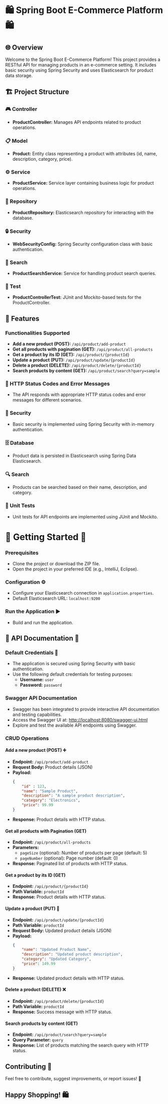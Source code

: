 # 🛍️ Spring Boot E-Commerce Platform 🛍️

## 🌐 Overview
Welcome to the Spring Boot E-Commerce Platform! This project provides a RESTful API for managing products in an e-commerce setting. It includes basic security using Spring Security and uses Elasticsearch for product data storage.

## 🏗️ Project Structure

### 🎮 Controller
- **ProductController:** Manages API endpoints related to product operations.

### 📋 Model
- **Product:** Entity class representing a product with attributes (id, name, description, category, price).

### ⚙️ Service
- **ProductService:** Service layer containing business logic for product operations.

### 📁 Repository
- **ProductRepository:** Elasticsearch repository for interacting with the database.

### 🔒 Security
- **WebSecurityConfig:** Spring Security configuration class with basic authentication.

### 📝 Search
- **ProductSearchService:** Service for handling product search queries.

### 🧪 Test
- **ProductControllerTest:** JUnit and Mockito-based tests for the ProductController.

## 🚀 Features
  ### Functionalities Supported
  - **Add a new product (POST):** `/api/product/add-product`
  - **Get all products with pagination (GET):** `/api/product/all-products`
  - **Get a product by its ID (GET):** `/api/product/{productId}`
  - **Update a product (PUT):** `/api/product/update/{productId}`
  - **Delete a product (DELETE):** `/api/product/delete/{productId}`
  - **Search products by content (GET):** `/api/product/search?query=sample`

  ### 🚦 HTTP Status Codes and Error Messages
  - The API responds with appropriate HTTP status codes and error messages for different scenarios.

  ### 🔐 Security
  - Basic security is implemented using Spring Security with in-memory authentication.

  ### 🗄️ Database
  - Product data is persisted in Elasticsearch using Spring Data Elasticsearch.

  ### 🔍 Search
  - Products can be searched based on their name, description, and category.

  ### 🧪 Unit Tests
  - Unit tests for API endpoints are implemented using JUnit and Mockito.

# 🚀 Getting Started 🚀

### Prerequisites
- Clone the project or download the ZIP file.
- Open the project in your preferred IDE (e.g., IntelliJ, Eclipse).

### Configuration ⚙️
- Configure your Elasticsearch connection in `application.properties`.
- Default Elasticsearch URL: `localhost:9200`

### Run the Application ▶️
- Build and run the application.

## 📖 API Documentation 📖

### Default Credentials 🔐
- The application is secured using Spring Security with basic authentication.
- Use the following default credentials for testing purposes:
  - **Username:** `user`
  - **Password:** `password`

### Swagger API Documentation
- Swagger has been integrated to provide interactive API documentation and testing capabilities.
- Access the Swagger UI at: [http://localhost:8080/swagger-ui.html](http://localhost:8080/swagger-ui.html)
- Explore and test the available API endpoints using Swagger.
  
### CRUD Operations

#### Add a new product (POST) ➕
- **Endpoint:** `/api/product/add-product`
- **Request Body:** Product details (JSON)
- **Payload:**
  ```json
  {
      "id" : 123,
      "name": "Sample Product",
      "description": "A sample product description",
      "category": "Electronics",
      "price": 99.99
  }
  ```
- **Response:** Product details with HTTP status.

#### Get all products with Pagination (GET)
- **Endpoint:** `/api/product/all-products`
- **Parameters:**
  - `pageSize` (optional): Number of products per page (default: 5)
  - `pageNumber` (optional): Page number (default: 0)
- **Response:** Paginated list of products with HTTP status.

#### Get a product by its ID (GET)
- **Endpoint:** `/api/product/{productId}`
- **Path Variable:** `productId`
- **Response:** Product details with HTTP status.

#### Update a product (PUT) 🔄
- **Endpoint:** `/api/product/update/{productId}`
- **Path Variable:** `productId`
- **Request Body:** Updated product details (JSON)
- **Payload:**
  ```json
  {
      "name": "Updated Product Name",
      "description": "Updated product description",
      "category": "Updated Category",
      "price": 149.99
  }
  ```
- **Response:** Updated product details with HTTP status.

#### Delete a product (DELETE) ❌
- **Endpoint:** `/api/product/delete/{productId}`
- **Path Variable:** `productId`
- **Response:** Success message with HTTP status.

#### Search products by content (GET)
- **Endpoint:** `/api/product/search?query=sample`
- **Query Parameter:** `query`
- **Response:** List of products matching the search query with HTTP status.

## Contributing 🤝
Feel free to contribute, suggest improvements, or report issues! 🚀

## Happy Shopping! 🛍️
